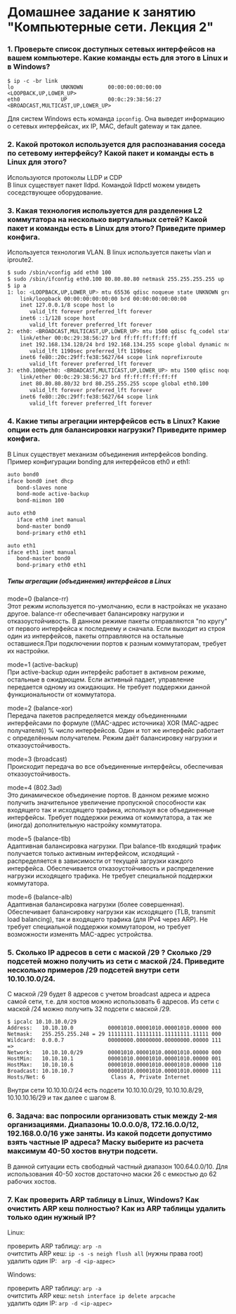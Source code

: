# Домашнее задание к занятию "Компьютерные сети. Лекция 2"

### 1. Проверьте список доступных сетевых интерфейсов на вашем компьютере. Какие команды есть для этого в Linux и в Windows?
```
$ ip -c -br link
lo               UNKNOWN        00:00:00:00:00:00 <LOOPBACK,UP,LOWER_UP> 
eth0             UP             00:0c:29:38:56:27 <BROADCAST,MULTICAST,UP,LOWER_UP> 
```
Для систем Windows есть команда `ipconfig`. Она выведет информацию о сетевых интерфейсах, их IP, MAC, default gateway и так далее.

### 2. Какой протокол используется для распознавания соседа по сетевому интерфейсу? Какой пакет и команды есть в Linux для этого?

Используются протоколы LLDP и CDP  
В linux существует пакет lldpd. Командой lldpctl можем увидеть соседствующее оборудование.

### 3. Какая технология используется для разделения L2 коммутатора на несколько виртуальных сетей? Какой пакет и команды есть в Linux для этого? Приведите пример конфига.


Используется технология VLAN. В linux используется пакеты vlan и iproute2.

````bash
$ sudo /sbin/vconfig add eth0 100
$ sudo /sbin/ifconfig eth0.100 80.80.80.80 netmask 255.255.255.255 up
$ ip a
1: lo: <LOOPBACK,UP,LOWER_UP> mtu 65536 qdisc noqueue state UNKNOWN group default qlen 1000
    link/loopback 00:00:00:00:00:00 brd 00:00:00:00:00:00
    inet 127.0.0.1/8 scope host lo
       valid_lft forever preferred_lft forever
    inet6 ::1/128 scope host 
       valid_lft forever preferred_lft forever
2: eth0: <BROADCAST,MULTICAST,UP,LOWER_UP> mtu 1500 qdisc fq_codel state UP group default qlen 1000
    link/ether 00:0c:29:38:56:27 brd ff:ff:ff:ff:ff:ff
    inet 192.168.134.128/24 brd 192.168.134.255 scope global dynamic noprefixroute eth0
       valid_lft 1190sec preferred_lft 1190sec
    inet6 fe80::20c:29ff:fe38:5627/64 scope link noprefixroute 
       valid_lft forever preferred_lft forever
3: eth0.100@eth0: <BROADCAST,MULTICAST,UP,LOWER_UP> mtu 1500 qdisc noqueue state UP group default qlen 1000
    link/ether 00:0c:29:38:56:27 brd ff:ff:ff:ff:ff:ff
    inet 80.80.80.80/32 brd 80.255.255.255 scope global eth0.100
       valid_lft forever preferred_lft forever
    inet6 fe80::20c:29ff:fe38:5627/64 scope link 
       valid_lft forever preferred_lft forever
````
### 4. Какие типы агрегации интерфейсов есть в Linux? Какие опции есть для балансировки нагрузки? Приведите пример конфига.

В Linux существует механизм объединения интерфейсов bonding. Пример конфигурации bonding для интерфейсов eth0 и eth1:  
```bash
auto bond0
iface bond0 inet dhcp
   bond-slaves none
   bond-mode active-backup
   bond-miimon 100

auto eth0
   iface eth0 inet manual
   bond-master bond0
   bond-primary eth0 eth1

auto eth1
iface eth1 inet manual
   bond-master bond0
   bond-primary eth0 eth1
```

##### Типы агрегации (объединения) интерфейсов в Linux  
mode=0 (balance-rr)  
Этот режим используется по-умолчанию, если в настройках не указано другое. balance-rr обеспечивает балансировку нагрузки и отказоустойчивость. В данном режиме пакеты отправляются "по кругу" от первого интерфейса к последнему и сначала. Если выходит из строя один из интерфейсов, пакеты отправляются на остальные оставшиеся.При подключении портов к разным коммутаторам, требует их настройки.  

mode=1 (active-backup)  
При active-backup один интерфейс работает в активном режиме, остальные в ожидающем. Если активный падает, управление передается одному из ожидающих. Не требует поддержки данной функциональности от коммутатора.  

mode=2 (balance-xor)  
Передача пакетов распределяется между объединенными интерфейсами по формуле ((MAC-адрес источника) XOR (MAC-адрес получателя)) % число интерфейсов. Один и тот же интерфейс работает с определённым получателем. Режим даёт балансировку нагрузки и отказоустойчивость.  

mode=3 (broadcast)  
Происходит передача во все объединенные интерфейсы, обеспечивая отказоустойчивость.  

mode=4 (802.3ad)  
Это динамическое объединение портов. В данном режиме можно получить значительное увеличение пропускной способности как входящего так и исходящего трафика, используя все объединенные интерфейсы. Требует поддержки режима от коммутатора, а так же (иногда) дополнительную настройку коммутатора.  

mode=5 (balance-tlb)  
Адаптивная балансировка нагрузки. При balance-tlb входящий трафик получается только активным интерфейсом, исходящий - распределяется в зависимости от текущей загрузки каждого интерфейса. Обеспечивается отказоустойчивость и распределение нагрузки исходящего трафика. Не требует специальной поддержки коммутатора.  

mode=6 (balance-alb)  
Адаптивная балансировка нагрузки (более совершенная). Обеспечивает балансировку нагрузки как исходящего (TLB, transmit load balancing), так и входящего трафика (для IPv4 через ARP). Не требует специальной поддержки коммутатором, но требует возможности изменять MAC-адрес устройства.  

### 5. Сколько IP адресов в сети с маской /29 ? Сколько /29 подсетей можно получить из сети с маской /24. Приведите несколько примеров /29 подсетей внутри сети 10.10.10.0/24.

С маской /29 будет 8 адресов c учетом broadcast адреса и адреса самой сети, т.е. для хостов можно использовать 6 адресов. Из сети с маской /24 можно получить 32 подсети с маской /29.
```
$ ipcalc 10.10.10.0/29
Address:   10.10.10.0           00001010.00001010.00001010.00000 000
Netmask:   255.255.255.248 = 29 11111111.11111111.11111111.11111 000
Wildcard:  0.0.0.7              00000000.00000000.00000000.00000 111
=>
Network:   10.10.10.0/29        00001010.00001010.00001010.00000 000
HostMin:   10.10.10.1           00001010.00001010.00001010.00000 001
HostMax:   10.10.10.6           00001010.00001010.00001010.00000 110
Broadcast: 10.10.10.7           00001010.00001010.00001010.00000 111
Hosts/Net: 6                     Class A, Private Internet
```
Внутри сети 10.10.10.0/24 есть подсети 10.10.10.0/29, 10.10.10.8/29, 10.10.10.16/29 и так далее с шагом 8.

### 6. Задача: вас попросили организовать стык между 2-мя организациями. Диапазоны 10.0.0.0/8, 172.16.0.0/12, 192.168.0.0/16 уже заняты. Из какой подсети допустимо взять частные IP адреса? Маску выберите из расчета максимум 40-50 хостов внутри подсети.

В данной ситуации есть свободный частный диапазон 100.64.0.0/10. Для использования 40-50 хостов достаточно маски 26 с емкостью до 62 рабочих хостов.

### 7. Как проверить ARP таблицу в Linux, Windows? Как очистить ARP кеш полностью? Как из ARP таблицы удалить только один нужный IP?

Linux:  

проверить ARP таблицу: `arp -n`  
очитстить ARP кеш: `ip -s -s neigh flush all` (нужны права root)   
удалить один IP: ` arp -d <ip-адрес>`   

Windows:  

проверить ARP таблицу: `arp -a`  
очитстить ARP кеш: `netsh interface ip delete arpcache`   
удалить один IP: `arp -d <ip-адрес>`  

